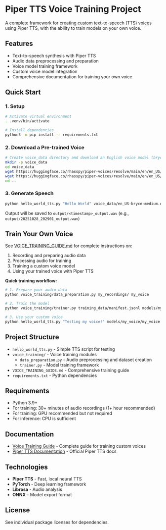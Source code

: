 # Piper TTS Voice Training Project

A complete framework for creating custom text-to-speech (TTS) voices using Piper TTS, with the ability to train models on your own voice.

## Features

- Text-to-speech synthesis with Piper TTS
- Audio data preprocessing and preparation
- Voice model training framework
- Custom voice model integration
- Comprehensive documentation for training your own voice

## Quick Start

### 1. Setup

```bash
# Activate virtual environment
. .venv/bin/activate

# Install dependencies
python3 -m pip install -r requirements.txt
```

### 2. Download a Pre-trained Voice

```bash
# Create voice_data directory and download an English voice model (bryce medium quality)
mkdir -p voice_data
cd voice_data
wget https://huggingface.co/rhasspy/piper-voices/resolve/main/en/en_US/bryce/medium/en_US-bryce-medium.onnx
wget https://huggingface.co/rhasspy/piper-voices/resolve/main/en/en_US/bryce/medium/en_US-bryce-medium.onnx.json
cd ..
```

### 3. Generate Speech

```bash
python hello_world_tts.py "Hello World" voice_data/en_US-bryce-medium.onnx
```

Output will be saved to `output/<timestamp>_output.wav` (e.g., `output/20251028_202901_output.wav`)

## Train Your Own Voice

See [VOICE_TRAINING_GUIDE.md](VOICE_TRAINING_GUIDE.md) for complete instructions on:

1. Recording and preparing audio data
2. Processing audio for training
3. Training a custom voice model
4. Using your trained voice with Piper TTS

**Quick training workflow:**

```bash
# 1. Prepare your audio data
python voice_training/data_preparation.py my_recordings/ my_voice

# 2. Train the model
python voice_training/trainer.py training_data/manifest.jsonl models/my_voice

# 3. Use your custom voice
python hello_world_tts.py "Testing my voice!" models/my_voice/my_voice.onnx
```

## Project Structure

- `hello_world_tts.py` - Simple TTS script for testing
- `voice_training/` - Voice training modules
  - `data_preparation.py` - Audio preprocessing and dataset creation
  - `trainer.py` - Model training framework
- `VOICE_TRAINING_GUIDE.md` - Comprehensive training guide
- `requirements.txt` - Python dependencies

## Requirements

- Python 3.9+
- For training: 30+ minutes of audio recordings (1+ hour recommended)
- For training: GPU recommended but not required
- For inference: CPU is sufficient

## Documentation

- [Voice Training Guide](VOICE_TRAINING_GUIDE.md) - Complete guide for training custom voices
- [Piper TTS Documentation](https://github.com/rhasspy/piper) - Official Piper TTS docs

## Technologies

- **Piper TTS** - Fast, local neural TTS
- **PyTorch** - Deep learning framework
- **Librosa** - Audio analysis
- **ONNX** - Model export format

## License

See individual package licenses for dependencies.

